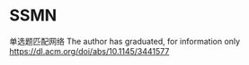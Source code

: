 # SSMN
单选题匹配网络
The author has graduated, for information only
https://dl.acm.org/doi/abs/10.1145/3441577
